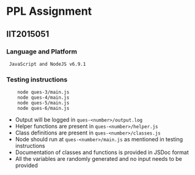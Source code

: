 # PPL Assignment
## IIT2015051

### Language and Platform

```
 JavaScript and NodeJS v6.9.1
```

### Testing instructions
``` 
    node ques-3/main.js
    node ques-4/main.js
    node ques-5/main.js
    node ques-6/main.js
```

* Output will be logged in `ques-<number>/output.log`
* Helper functions are present in `ques-<number>/helper.js`
* Class definitions are present in `ques-<number>/classes.js`
* Node should run at `ques-<number>/main.js` as mentioned in testing instructions
* Documentation of classes and functions is provided in JSDoc format
* All the variables are randomly generated and no input needs to be provided